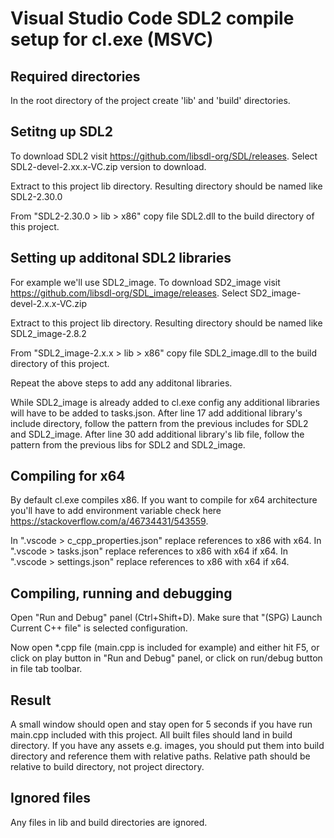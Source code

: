 # Visual Studio Code SDL2 compile setup for cl.exe (MSVC)

## Required directories
In the root directory of the project create 'lib' and 'build' directories.

## Setitng up SDL2
To download SDL2 visit https://github.com/libsdl-org/SDL/releases.
Select SDL2-devel-2.xx.x-VC.zip version to download.

Extract to this project lib directory. Resulting directory should be named like SDL2-2.30.0

From "SDL2-2.30.0 > lib > x86" copy file SDL2.dll to the build directory of this project.

## Setting up additonal SDL2 libraries
For example we'll use SDL2_image.
To download SD2_image visit https://github.com/libsdl-org/SDL_image/releases.
Select SD2_image-devel-2.x.x-VC.zip

Extract to this project lib directory. Resulting directory should be named like SDL2_image-2.8.2

From "SDL2_image-2.x.x > lib > x86" copy file SDL2_image.dll to the build directory of this project.

Repeat the above steps to add any additonal libraries.

While SDL2_image is already added to cl.exe config any additional libraries will have to be added to tasks.json.
After line 17 add additional library's include directory, follow the pattern from the previous includes for SDL2 and SDL2_image.
After line 30 add additional library's lib file, follow the pattern from the previous libs for SDL2 and SDL2_image.

## Compiling for x64
By default cl.exe compiles x86. If you want to compile for x64 architecture you'll have to add environment variable
check here https://stackoverflow.com/a/46734431/543559.

In ".vscode > c_cpp_properties.json" replace references to x86 with x64.
In ".vscode > tasks.json" replace references to x86 with x64 if x64.
In ".vscode > settings.json" replace references to x86 with x64 if x64.

## Compiling, running and debugging
Open "Run and Debug" panel (Ctrl+Shift+D). Make sure that "(SPG) Launch Current C++ file" is selected configuration.

Now open *.cpp file (main.cpp is included for example) and either hit F5, or click on play button in "Run and Debug" panel, or click on run/debug button in file tab toolbar.

## Result

A small window should open and stay open for 5 seconds if you have run main.cpp included with this project.
All built files should land in build directory.
If you have any assets e.g. images, you should put them into build directory and reference them with relative paths.
Relative path should be relative to build directory, not project directory.

## Ignored files
Any files in lib and build directories are ignored.